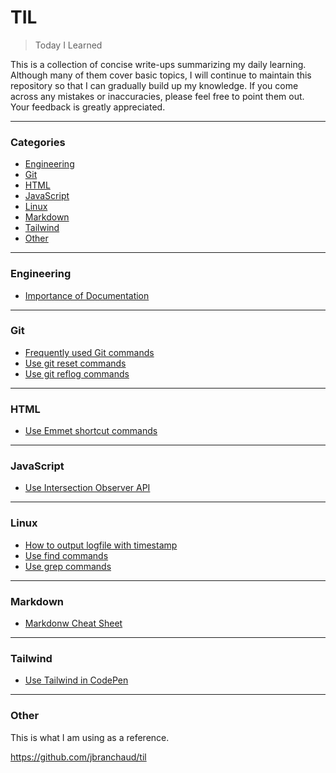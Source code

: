 # TIL

> Today I Learned

This is a collection of concise write-ups summarizing my daily learning. Although many of them cover basic topics, I will continue to maintain this repository so that I can gradually build up my knowledge. If you come across any mistakes or inaccuracies, please feel free to point them out. Your feedback is greatly appreciated.

---

### Categories

- [Engineering](#engineering)
- [Git](#git)
- [HTML](#html)
- [JavaScript](#javascript)
- [Linux](#linux)
- [Markdown](#markdown)
- [Tailwind](#tailwind)
- [Other](#other)

---
### Engineering

* [Importance of Documentation](engineering/importance-of-documentation.md)

---
### Git

* [Frequently used Git commands](git/frequently-used-git-commands.md)
* [Use git reset commands](git/use-git-reset-commands.md)
* [Use git reflog commands](git/use-git-reflog-commands.md)

---
### HTML

* [Use Emmet shortcut commands](html/use-emmet-shortcut-commands.md)


---
### JavaScript

* [Use Intersection Observer API](javascript/use-intersection-observer.md)

---
### Linux

* [How to output logfile with timestamp](linux/how-to-output-logfile-with-timestamp.md)
* [Use find commands](linux/use-find-commands.md)
* [Use grep commands](linux/use-grep-commands.md)

---
### Markdown

* [Markdonw Cheat Sheet](markdown/markdown-cheat-sheet.md)

---
### Tailwind

* [Use Tailwind in CodePen](tailwind/use-tailwind-in-codepen.md)

---

### Other

This is what I am using as a reference.

https://github.com/jbranchaud/til
